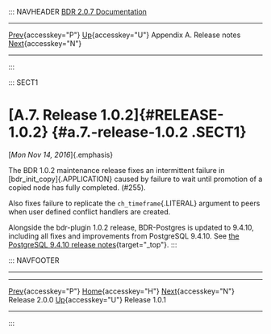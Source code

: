 ::: NAVHEADER
  [BDR 2.0.7 Documentation](index.md)
  ----------------------------------------------------------- ---------------------------------------- --------------------------- -----------------------------------------------------------
  [Prev](release-2.0.0.md "Release 2.0.0"){accesskey="P"}   [Up](releasenotes.md){accesskey="U"}    Appendix A. Release notes    [Next](release-1.0.1.md "Release 1.0.1"){accesskey="N"}

------------------------------------------------------------------------
:::

::: SECT1
# [A.7. Release 1.0.2]{#RELEASE-1.0.2} {#a.7.-release-1.0.2 .SECT1}

[*Mon Nov 14, 2016*]{.emphasis}

The BDR 1.0.2 maintenance release fixes an intermittent failure in
[bdr_init_copy]{.APPLICATION} caused by failure to wait until promotion
of a copied node has fully completed. (#255).

Also fixes failure to replicate the `ch_timeframe`{.LITERAL} argument to
peers when user defined conflict handlers are created.

Alongside the bdr-plugin 1.0.2 release, BDR-Postgres is updated to
9.4.10, including all fixes and improvements from PostgreSQL 9.4.10. See
[the PostgreSQL 9.4.10 release
notes](https://www.postgresql.org/docs/9.4/static/release-9-4-10.html){target="_top"}.
:::

::: NAVFOOTER

------------------------------------------------------------------------

  ------------------------------------------- ---------------------------------------- -------------------------------------------
  [Prev](release-2.0.0.md){accesskey="P"}      [Home](index.md){accesskey="H"}       [Next](release-1.0.1.md){accesskey="N"}
  Release 2.0.0                                [Up](releasenotes.md){accesskey="U"}                                Release 1.0.1
  ------------------------------------------- ---------------------------------------- -------------------------------------------
:::
